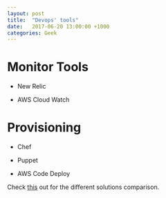 ```yaml
---
layout: post
title:  "Devops' tools"
date:   2017-06-20 13:00:00 +1000
categories: Geek
---
```


Monitor Tools
=========
- New Relic

- AWS Cloud Watch

Provisioning
===============
- Chef

- Puppet

- AWS Code Deploy

Check [this](http://blog.takipi.com/deployment-management-tools-chef-vs-puppet-vs-ansible-vs-saltstack-vs-fabric/) out for the different solutions comparison.